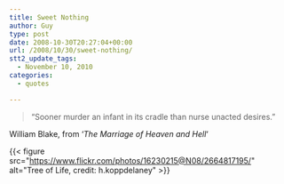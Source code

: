 ```yaml
---
title: Sweet Nothing
author: Guy
type: post
date: 2008-10-30T20:27:04+00:00
url: /2008/10/30/sweet-nothing/
stt2_update_tags:
  - November 10, 2010
categories:
  - quotes

---
```

> &#8220;Sooner murder an infant in its cradle than nurse unacted desires.&#8221;

William Blake, from &#8216;_The Marriage of Heaven and Hell_&#8216;

{{< figure src="https://www.flickr.com/photos/16230215@N08/2664817195/" alt="Tree of Life, credit: h.koppdelaney" >}}
